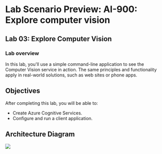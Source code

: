 # Lab Scenario Preview: AI-900: Explore computer vision

## Lab 03: Explore Computer Vision

### Lab overview

In this lab, you'll use a simple command-line application to see the Computer Vision service in action. The same principles and functionality apply in real-world solutions, such as web sites or phone apps. 

## Objectives
  
After completing this lab, you will be able to:

- Create Azure Cognitive Services.
- Configure and run a client application.

## Architecture Diagram

  ![](media/Module3.png)
